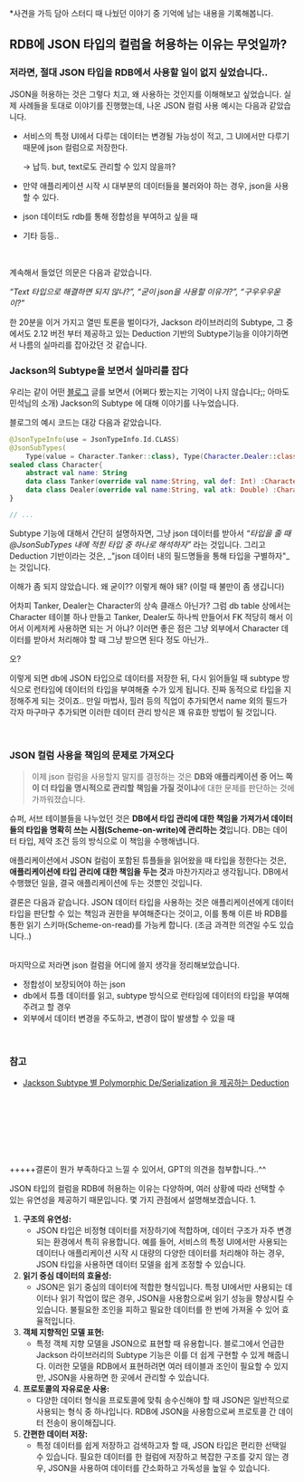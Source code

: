 *사견을 가득 담아 스터디 때 나눴던 이야기 중 기억에 남는 내용을 기록해봅니다.

## **RDB에 JSON 타입의 컬럼을 허용하는 이유는 무엇일까?**
    
### 저라면, 절대 JSON 타입을 RDB에서 사용할 일이 없지 싶었습니다..
JSON을 허용하는 것은 그렇다 치고, 왜 사용하는 것인지를 이해해보고 싶었습니다.
실제 사례들을 토대로 이야기를 진행했는데, 나온 JSON 컬럼 사용 예시는 다음과 같았습니다.
- 서비스의 특정 UI에서 다루는 데이터는 변경될 가능성이 적고, 그 UI에서만 다루기 때문에 json 컬럼으로 저장한다.
    
    → 납득. but, text로도 관리할 수 있지 않을까?
    
- 만약 애플리케이션 시작 시 대부분의 데이터들을 불러와야 하는 경우, json을 사용할 수 있다.
- json 데이터도 rdb를 통해 정합성을 부여하고 싶을 때
- 기타 등등..
<br>

계속해서 들었던 의문은 다음과 같았습니다.

*“Text 타입으로 해결하면 되지 않나?”, “굳이 json을 사용할 이유가?”, “구우우우욷이?”*

한 20분을 이거 가지고 열띤 토론을 벌이다가, Jackson 라이브러리의 Subtype, 그 중에서도 2.12 버전 부터 제공하고 있는 Deduction 기반의 Subtype기능을 이야기하면서 나름의 실마리를 잡아갔던 것 같습니다.
<br>

### Jackson의 Subtype을 보면서 실마리를 잡다
우리는 같이 어떤 [블로그](https://see-ro-e.tistory.com/340) 글를 보면서 (어쩌다 봤는지는 기억이 나지 않습니다;; 아마도 민석님의 소개) Jackson의 Subtype 에 대해 이야기를 나누었습니다.

블로그의 예시 코드는 대강 다음과 같았습니다.

```kotlin
@JsonTypeInfo(use = JsonTypeInfo.Id.CLASS)
@JsonSubTypes(
    Type(value = Character.Tanker::class), Type(Character.Dealer::class))
sealed class Character{
    abstract val name: String
    data class Tanker(override val name:String, val def: Int) :Character()
    data class Dealer(override val name:String, val atk: Double) :Character()
}

// ...
```

Subtype 기능에 대해서 간단히 설명하자면, 그냥 json 데이터를 받아서 _“타입을 줄 때 @JsonSubTypes 내에 적힌 타입 중 하나로 해석하자”_ 라는 것입니다. 그리고 Deduction 기반이라는 것은, _"json 데이터 내의 필드명들을 통해 타입을 구별하자"_는 것입니다.

이해가 좀 되지 않았습니다. 왜 굳이?? 이렇게 해야 돼? (이럴 때 불만이 좀 생깁니다) 

어차피 Tanker, Dealer는 Character의 상속 클래스 아닌가? 그럼 db table 상에서는 Character 테이블 하나 만들고 Tanker, Dealer도 하나씩 만들어서 FK 적당히 해서 이어서 이케저케 사용하면 되는 거 아냐? 
이러면 좋은 점은 그냥 외부에서 Character 데이터를 받아서 처리해야 할 때 그냥 받으면 된다 정도 아닌가.. 

오?

이렇게 되면 db에 JSON 타입으로 데이터를 저장한 뒤, 다시 읽어들일 때 subtype 방식으로 런타임에 데이터의 타입을 부여해줄 수가 있게 됩니다. 진짜 동적으로 타입을 지정해주게 되는 것이죠.. 만일 마법사, 힐러 등의 직업이 추가되면서 name 외의 필드가 각자 마구마구 추가되면 이러한 데이터 관리 방식은 꽤 유효한 방법이 될 것입니다.

  
<BR>

### JSON 컬럼 사용을 책임의 문제로 가져오다

> 이제 json 컬럼을 사용할지 말지를 결정하는 것은 **DB와 애플리케이션 중 어느 쪽이 더 타입을 명시적으로 관리할 책임을 가질 것이냐**에 대한 문제를 판단하는 것에 가까워졌습니다.

슈퍼, 서브 테이블들을 나누었던 것은 **DB에서 타입 관리에 대한 책임을 가져가서 데이터들의 타입을 명확히 쓰는 시점(Scheme-on-write)에 관리하는 것**입니다. DB는 데이터 타입, 제약 조건 등의 방식으로 이 책임을 수행해냅니다.

애플리케이션에서 JSON 컬럼이 포함된 튜플들을 읽어왔을 때 타입을 정한다는 것은, **애플리케이션에 타입 관리에 대한 책임을 두는 것**과 마찬가지라고 생각됩니다. DB에서 수행했던 일을, 결국 애플리케이션에 두는 것뿐인 것입니다.

결론은 다음과 같습니다. JSON 데이터 타입을 사용하는 것은 애플리케이션에게 데이터 타입을 판단할 수 있는 책임과 권한을 부여해준다는 것이고, 이를 통해 이른 바 RDB를 통한 읽기 스키마(Scheme-on-read)를 가능케 합니다. (조금 과격한 의견일 수도 있습니다..)

<br>
마지막으로 저라면 json 컬럼을 어디에 쓸지 생각을 정리해보았습니다.

- 정합성이 보장되어야 하는 json
- db에서 튜플 데이터를 읽고, subtype 방식으로 런타임에 데이터의 타입을 부여해 주려고 할 경우
- 외부에서 데이터 변경을 주도하고, 변경이 많이 발생할 수 있을 때

<br>

### 참고
- [Jackson Subtype 별 Polymorphic De/Serialization 을 제공하는 Deduction](https://see-ro-e.tistory.com/340)<br><br><br><br><br><br><br><br>

+++++결론이 뭔가 부족하다고 느낄 수 있어서, GPT의 의견을 첨부합니다..^^

JSON 타입의 컬럼을 RDB에 허용하는 이유는 다양하며, 여러 상황에 따라 선택할 수 있는 유연성을 제공하기 때문입니다. 몇 가지 관점에서 설명해보겠습니다.
1.

1. **구조의 유연성:**
    - JSON 타입은 비정형 데이터를 저장하기에 적합하며, 데이터 구조가 자주 변경되는 환경에서 특히 유용합니다. 예를 들어, 서비스의 특정 UI에서만 사용되는 데이터나 애플리케이션 시작 시 대량의 다양한 데이터를 처리해야 하는 경우, JSON 타입을 사용하면 데이터 모델을 쉽게 조정할 수 있습니다.
2. **읽기 중심 데이터의 효율성:**
    - JSON은 읽기 중심의 데이터에 적합한 형식입니다. 특정 UI에서만 사용되는 데이터나 읽기 작업이 많은 경우, JSON을 사용함으로써 읽기 성능을 향상시킬 수 있습니다. 불필요한 조인을 피하고 필요한 데이터를 한 번에 가져올 수 있어 효율적입니다.
3. **객체 지향적인 모델 표현:**
    - 특정 객체 지향 모델을 JSON으로 표현할 때 유용합니다. 블로그에서 언급한 Jackson 라이브러리의 Subtype 기능은 이를 더 쉽게 구현할 수 있게 해줍니다. 이러한 모델을 RDB에서 표현하려면 여러 테이블과 조인이 필요할 수 있지만, JSON을 사용하면 한 곳에서 관리할 수 있습니다.
4. **프로토콜의 자유로운 사용:**
    - 다양한 데이터 형식을 프로토콜에 맞춰 송수신해야 할 때 JSON은 일반적으로 사용되는 형식 중 하나입니다. RDB에 JSON을 사용함으로써 프로토콜 간 데이터 전송이 용이해집니다.
5. **간편한 데이터 저장:**
    - 특정 데이터를 쉽게 저장하고 검색하고자 할 때, JSON 타입은 편리한 선택일 수 있습니다. 필요한 데이터를 한 컬럼에 저장하고 복잡한 구조를 갖지 않는 경우, JSON을 사용하여 데이터를 간소화하고 가독성을 높일 수 있습니다.